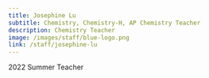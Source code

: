 ```yaml
---
title: Josephine Lu
subtitle: Chemistry, Chemistry-H, AP Chemistry Teacher
description: Chemistry Teacher
image: /images/staff/blue-logo.png
link: /staff/josephine-lu
---
```

2022 Summer Teacher